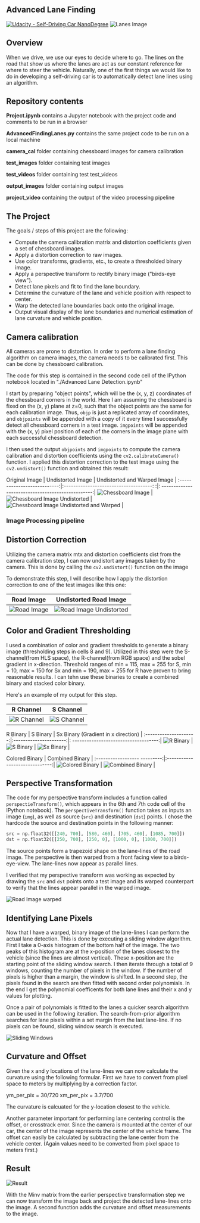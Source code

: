 ## Advanced Lane Finding
[![Udacity - Self-Driving Car NanoDegree](https://s3.amazonaws.com/udacity-sdc/github/shield-carnd.svg)](http://www.udacity.com/drive)
![Lanes Image](./examples/example_output.jpg)

Overview
---
When we drive, we use our eyes to decide where to go. The lines on the road that show us where the lanes are act as our constant reference for where to steer the vehicle. Naturally, one of the first things we would like to do in developing a self-driving car is to automatically detect lane lines using an algorithm.

[//]: # (Image References)

[image1]: ./output_images/road_img.jpg "Road Image"
[image2]: ./output_images/camera_cal_distorted.jpg "Chessboard Image"
[image3]: ./output_images/camera_cal_undistorted.jpg "Chessboard Image undistorted"
[image4]: ./output_images/camera_cal_undistortedandwarped.jpg "Chessboard Image undistorted and warped"
[image5]: ./output_images/road_undistorted.jpg "Road Image undistorted"
[image6]: ./output_images/road_img_warped.jpg "Road Image warped"
[image7]: ./output_images/r_channel.jpg "R Channel"
[image8]: ./output_images/s_channel.jpg "S Channel"
[image9]: ./output_images/r_binary.jpg "R Binary"
[image10]: ./output_images/s_binary.jpg "S Binary"
[image11]: ./output_images/sxbinary.jpg "Sx Binary"
[image12]: ./output_images/color_binary.jpg "Color Binary"
[image13]: ./output_images/binary_warped.jpg "Combined Binary"
[image14]: ./output_images/slidingwindow.jpg "Sliding Window"
[image15]: ./output_images/result.jpg "Result"




Repository contents
---

**Project.ipynb** contains a Jupyter notebook with the project code and comments to be run in a browser

**AdvancedFindingLanes.py** contains the same project code to be run on a local machine

**camera_cal** folder containing chessboard images for camera calibration

**test_images** folder containing test images

**test_videos** folder containing test test_videos

**output_images** folder containing output images

**project_video** containing the output of the video processing pipeline



The Project
---

The goals / steps of this project are the following:

* Compute the camera calibration matrix and distortion coefficients given a set of chessboard images.
* Apply a distortion correction to raw images.
* Use color transforms, gradients, etc., to create a thresholded binary image.
* Apply a perspective transform to rectify binary image ("birds-eye view").
* Detect lane pixels and fit to find the lane boundary.
* Determine the curvature of the lane and vehicle position with respect to center.
* Warp the detected lane boundaries back onto the original image.
* Output visual display of the lane boundaries and numerical estimation of lane curvature and vehicle position.


Camera calibration
---

All cameras are prone to distortion. In order to perform a lane finding algorithm on camera images, the camera needs to be calibrated first. This can be done by chessboard calibration.

The code for this step is contained in the second code cell of the IPython notebook located in "./Advanced Lane Detection.ipynb"

I start by preparing "object points", which will be the (x, y, z) coordinates of the chessboard corners in the world. Here I am assuming the chessboard is fixed on the (x, y) plane at z=0, such that the object points are the same for each calibration image.  Thus, `objp` is just a replicated array of coordinates, and `objpoints` will be appended with a copy of it every time I successfully detect all chessboard corners in a test image.  `imgpoints` will be appended with the (x, y) pixel position of each of the corners in the image plane with each successful chessboard detection.  

I then used the output `objpoints` and `imgpoints` to compute the camera calibration and distortion coefficients using the `cv2.calibrateCamera()` function.  I applied this distortion correction to the test image using the `cv2.undistort()` function and obtained this result:


Original Image               |  Undistorted Image                       | Undistorted and Warped Image                       |
:---------------------------:|:-------------------------------------:  :|: -------------------------------------------------:|
![Chessboard Image][image2]  |  ![Chessboard Image Undistorted][image3] | ![Chessboard Image Undistorted and Warped][image4] |


### Image Processing pipeline

Distortion Correction
---

Utilizing the camera matrix mtx and distortion coefficients dist from the camera calibration step, I can now undistort any images taken by the camera. This is done by calling the `cv2.undistort()` function on the image

To demonstrate this step, I will describe how I apply the distortion correction to one of the test images like this one:



Road Image               |  Undistorted Road Image               |
:-----------------------:|:-------------------------------------:|
![Road Image][image1]    |  ![Road Image Undistorted][image5]    |


Color and Gradient Thresholding
---

I used a combination of color and gradient thresholds to generate a binary image (thresholding steps in cells 8 and 9). Utilized in this step were the S-channel(from HLS space), the R-channel(from RGB space) and the sobel gradient in x-direction. Threshold ranges of min = 115, max = 255 for S, min = 10, max = 150 for Sx and min = 190, max = 255 for R have proven to bring reasonable results.
I can tehn use these binaries to create a combined binary and stacked color binary.


Here's an example of my output for this step.  


R Channel               |  S Channel               |
:----------------------:|:------------------------:|
![R Channel][image7]    |  ![S Channel][image8]    |




R Binary               |  S Binary              | Sx Binary (Gradient in x direction)   |
:---------------------:|:----------------------:|: ------------------------------------:|
![R Binary][image9]    | ![S Binary][image10]   | ![Sx Binary][image11]                 |



Colored Binary                |  Combined Binary               |
:------------------ ---------:|:------------------------------:|
![Colored Binary][image12]    | ![Combined Binary][image13]    |


Perspective Transformation
---

The code for my perspective transform includes a function called `perspectieTransform()`, which appears in the 6th and 7th code cell of the IPython notebook).  The `perspectiveTransform()` function takes as inputs an image (`img`), as well as source (`src`) and destination (`dst`) points.  I chose the hardcode the source and destination points in the following manner:

```python
src = np.float32([[240, 700], [580, 460], [705, 460], [1085, 700]])
dst = np.float32([[250, 700], [250, 0], [1000, 0], [1000, 700]])
```
The source points form a trapezoid shape on the lane-lines of the road image. The perspective is then warped from a front facing view to a birds-eye-view. The lane-lines now appear as parallel lines.

I verified that my perspective transform was working as expected by drawing the `src` and `dst` points onto a test image and its warped counterpart to verify that the lines appear parallel in the warped image.

![Road Image warped][image6]

Identifying Lane Pixels
---

Now that I have a warped, binary image of the lane-lines I can perform the actual lane detection. This is done by executing a sliding window algorithm. First I take a 0-axis histogram of the bottom half of the image. The two peaks of this histogram are at the x-position of the lanes closest to the vehicle (since the lines are almost vertical). These x-position are the starting point of the sliding window search. I then iterate through a total of 9 windows, counting the number of pixels in the window. If the number of pixels is higher than a margin, the window is shifted.
In a second step, the pixels found in the search are then fitted with second order polynomials. In the end I get the polynomial coefficents for both lane lines and their x and y values for plotting.

Once a pair of polynomials is fitted to the lanes a quicker search algorithm can be used in the following iteration. The search-from-prior algorithm searches for lane pixels within a set margin from the last lane-line. If no pixels can be found, sliding window search is executed.

![Sliding Windows][image14]

Curvature and Offset
---

Given the x and y locations of the lane-lines we can now calculate the curvature using the following formular. First we have to convert from pixel space to meters by multiplying by a correction factor.

ym_per_pix = 30/720
xm_per_pix = 3.7/700

The curvature is calcuated for the y-location closest to the vehicle.

Another parameter important for performing lane centering control is the offset, or crosstrack error.
Since the camera is mounted at the center of our car, the center of the image represents the center of the vehicle frame. The offset can easily be calculated by subtracting the lane center from the vehicle center. (Again values need to be converted from pixel space to meters first.)

Result
---

![Result][image15]

With the Minv matrix from the earlier perspective transformation step we can now transform the image back and project the detected lane-lines onto the image.
A second function adds the curvature and offset measurements to the image.
